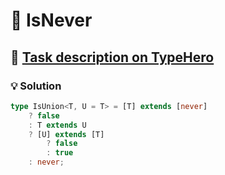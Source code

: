 # 📝 IsNever

## 🔗 [Task description on TypeHero](https://typehero.dev/challenge/isnever)

### 💡 Solution

```typescript
type IsUnion<T, U = T> = [T] extends [never]
	? false
	: T extends U
	? [U] extends [T]
		? false
		: true
	: never;
```
